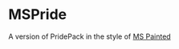 # MSPride
A version of PridePack in the style of [MS Painted](https://www.planetminecraft.com/texture-pack/ms-painted/)

